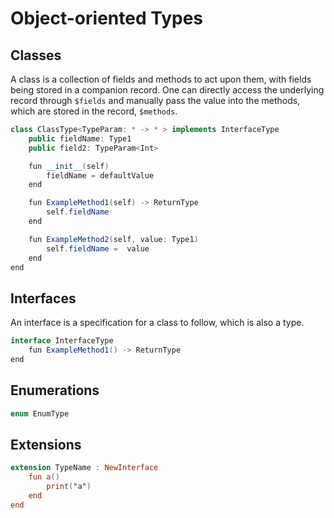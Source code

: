 # Object-oriented Types

## Classes

A class is a collection of fields and methods to act upon them,
with fields being stored in a companion record. One can directly
access the underlying record through `$fields` and manually pass
the value into the methods, which are stored in the record, `$methods`.

```Java
class ClassType<TypeParam: * -> * > implements InterfaceType
    public fieldName: Type1
    public field2: TypeParam<Int>

    fun __init__(self)
        fieldName = defaultValue
    end

    fun ExampleMethod1(self) -> ReturnType
        self.fieldName
    end

    fun ExampleMethod2(self, value: Type1)
        self.fieldName =  value
    end
end
```

## Interfaces

An interface is a specification for a class to follow, which is
also a type.

```Java
interface InterfaceType
    fun ExampleMethod1() -> ReturnType
end
```

## Enumerations

```Java
enum EnumType
```

## Extensions

```Swift
extension TypeName : NewInterface
    fun a()
        print("a")
    end
end
```

